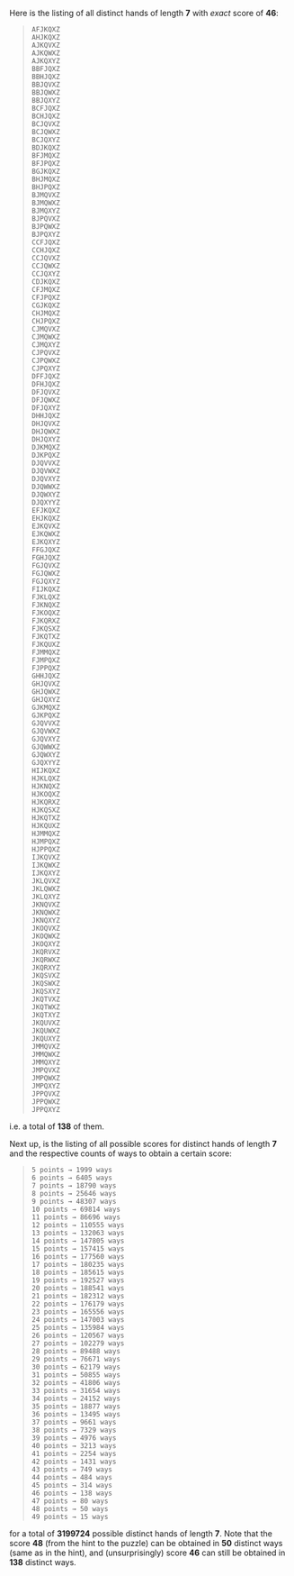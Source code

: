 Here is the listing of all distinct hands of length **7** with _exact_ score of **46**:

> ```text
> AFJKQXZ
> AHJKQXZ
> AJKQVXZ
> AJKQWXZ
> AJKQXYZ
> BBFJQXZ
> BBHJQXZ
> BBJQVXZ
> BBJQWXZ
> BBJQXYZ
> BCFJQXZ
> BCHJQXZ
> BCJQVXZ
> BCJQWXZ
> BCJQXYZ
> BDJKQXZ
> BFJMQXZ
> BFJPQXZ
> BGJKQXZ
> BHJMQXZ
> BHJPQXZ
> BJMQVXZ
> BJMQWXZ
> BJMQXYZ
> BJPQVXZ
> BJPQWXZ
> BJPQXYZ
> CCFJQXZ
> CCHJQXZ
> CCJQVXZ
> CCJQWXZ
> CCJQXYZ
> CDJKQXZ
> CFJMQXZ
> CFJPQXZ
> CGJKQXZ
> CHJMQXZ
> CHJPQXZ
> CJMQVXZ
> CJMQWXZ
> CJMQXYZ
> CJPQVXZ
> CJPQWXZ
> CJPQXYZ
> DFFJQXZ
> DFHJQXZ
> DFJQVXZ
> DFJQWXZ
> DFJQXYZ
> DHHJQXZ
> DHJQVXZ
> DHJQWXZ
> DHJQXYZ
> DJKMQXZ
> DJKPQXZ
> DJQVVXZ
> DJQVWXZ
> DJQVXYZ
> DJQWWXZ
> DJQWXYZ
> DJQXYYZ
> EFJKQXZ
> EHJKQXZ
> EJKQVXZ
> EJKQWXZ
> EJKQXYZ
> FFGJQXZ
> FGHJQXZ
> FGJQVXZ
> FGJQWXZ
> FGJQXYZ
> FIJKQXZ
> FJKLQXZ
> FJKNQXZ
> FJKOQXZ
> FJKQRXZ
> FJKQSXZ
> FJKQTXZ
> FJKQUXZ
> FJMMQXZ
> FJMPQXZ
> FJPPQXZ
> GHHJQXZ
> GHJQVXZ
> GHJQWXZ
> GHJQXYZ
> GJKMQXZ
> GJKPQXZ
> GJQVVXZ
> GJQVWXZ
> GJQVXYZ
> GJQWWXZ
> GJQWXYZ
> GJQXYYZ
> HIJKQXZ
> HJKLQXZ
> HJKNQXZ
> HJKOQXZ
> HJKQRXZ
> HJKQSXZ
> HJKQTXZ
> HJKQUXZ
> HJMMQXZ
> HJMPQXZ
> HJPPQXZ
> IJKQVXZ
> IJKQWXZ
> IJKQXYZ
> JKLQVXZ
> JKLQWXZ
> JKLQXYZ
> JKNQVXZ
> JKNQWXZ
> JKNQXYZ
> JKOQVXZ
> JKOQWXZ
> JKOQXYZ
> JKQRVXZ
> JKQRWXZ
> JKQRXYZ
> JKQSVXZ
> JKQSWXZ
> JKQSXYZ
> JKQTVXZ
> JKQTWXZ
> JKQTXYZ
> JKQUVXZ
> JKQUWXZ
> JKQUXYZ
> JMMQVXZ
> JMMQWXZ
> JMMQXYZ
> JMPQVXZ
> JMPQWXZ
> JMPQXYZ
> JPPQVXZ
> JPPQWXZ
> JPPQXYZ
> ```

i.e. a total of **138** of them.

Next up, is the listing of all possible scores for distinct hands of length **7**
and the respective counts of ways to obtain a certain score:

> ```text
> 5 points → 1999 ways
> 6 points → 6405 ways
> 7 points → 18790 ways
> 8 points → 25646 ways
> 9 points → 48307 ways
> 10 points → 69814 ways
> 11 points → 86696 ways
> 12 points → 110555 ways
> 13 points → 132063 ways
> 14 points → 147805 ways
> 15 points → 157415 ways
> 16 points → 177560 ways
> 17 points → 180235 ways
> 18 points → 185615 ways
> 19 points → 192527 ways
> 20 points → 188541 ways
> 21 points → 182312 ways
> 22 points → 176179 ways
> 23 points → 165556 ways
> 24 points → 147003 ways
> 25 points → 135984 ways
> 26 points → 120567 ways
> 27 points → 102279 ways
> 28 points → 89488 ways
> 29 points → 76671 ways
> 30 points → 62179 ways
> 31 points → 50855 ways
> 32 points → 41806 ways
> 33 points → 31654 ways
> 34 points → 24152 ways
> 35 points → 18877 ways
> 36 points → 13495 ways
> 37 points → 9661 ways
> 38 points → 7329 ways
> 39 points → 4976 ways
> 40 points → 3213 ways
> 41 points → 2254 ways
> 42 points → 1431 ways
> 43 points → 749 ways
> 44 points → 484 ways
> 45 points → 314 ways
> 46 points → 138 ways
> 47 points → 80 ways
> 48 points → 50 ways
> 49 points → 15 ways
> ```

for a total of **3199724** possible distinct hands of length **7**. Note that the score **48**
(from the hint to the puzzle) can be obtained in **50** distinct ways (same as in the hint),
and (unsurprisingly) score **46** can still be obtained in **138** distinct ways.
